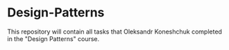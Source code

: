 # Design-Patterns
This repository will contain all tasks that Oleksandr Koneshchuk completed in the "Design Patterns" course.
